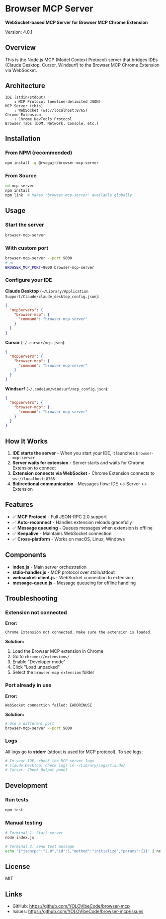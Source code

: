 # Browser MCP Server

**WebSocket-based MCP Server for Browser MCP Chrome Extension**

Version: 4.0.1

## Overview

This is the Node.js MCP (Model Context Protocol) server that bridges IDEs (Claude Desktop, Cursor, Windsurf) to the Browser MCP Chrome Extension via WebSocket.

## Architecture

```
IDE (stdin/stdout)
    ↕ MCP Protocol (newline-delimited JSON)
MCP Server (this)
    ↕ WebSocket (ws://localhost:8765)
Chrome Extension
    ↕ Chrome DevTools Protocol
Browser Tabs (DOM, Network, Console, etc.)
```

## Installation

### From NPM (recommended)

```bash
npm install -g @rvegajr/browser-mcp-server
```

### From Source

```bash
cd mcp-server
npm install
npm link  # Makes 'browser-mcp-server' available globally
```

## Usage

### Start the server

```bash
browser-mcp-server
```

### With custom port

```bash
browser-mcp-server --port 9000
# or
BROWSER_MCP_PORT=9000 browser-mcp-server
```

### Configure your IDE

**Claude Desktop** (`~/Library/Application Support/Claude/claude_desktop_config.json`):
```json
{
  "mcpServers": {
    "browser-mcp": {
      "command": "browser-mcp-server"
    }
  }
}
```

**Cursor** (`~/.cursor/mcp.json`):
```json
{
  "mcpServers": {
    "browser-mcp": {
      "command": "browser-mcp-server"
    }
  }
}
```

**Windsurf** (`~/.codeium/windsurf/mcp_config.json`):
```json
{
  "mcpServers": {
    "browser-mcp": {
      "command": "browser-mcp-server"
    }
  }
}
```

## How It Works

1. **IDE starts the server** - When you start your IDE, it launches `browser-mcp-server`
2. **Server waits for extension** - Server starts and waits for Chrome Extension to connect
3. **Extension connects via WebSocket** - Chrome Extension connects to `ws://localhost:8765`
4. **Bidirectional communication** - Messages flow: IDE ↔ Server ↔ Extension

## Features

- ✅ **MCP Protocol** - Full JSON-RPC 2.0 support
- ✅ **Auto-reconnect** - Handles extension reloads gracefully
- ✅ **Message queueing** - Queues messages when extension is offline
- ✅ **Keepalive** - Maintains WebSocket connection
- ✅ **Cross-platform** - Works on macOS, Linux, Windows

## Components

- **index.js** - Main server orchestration
- **stdio-handler.js** - MCP protocol over stdin/stdout
- **websocket-client.js** - WebSocket connection to extension
- **message-queue.js** - Message queueing for offline handling

## Troubleshooting

### Extension not connected

**Error:**
```
Chrome Extension not connected. Make sure the extension is loaded.
```

**Solution:**
1. Load the Browser MCP extension in Chrome
2. Go to `chrome://extensions/`
3. Enable "Developer mode"
4. Click "Load unpacked"
5. Select the `browser-mcp-extension` folder

### Port already in use

**Error:**
```
WebSocket connection failed: EADDRINUSE
```

**Solution:**
```bash
# Use a different port
browser-mcp-server --port 9000
```

### Logs

All logs go to **stderr** (stdout is used for MCP protocol). To see logs:

```bash
# In your IDE, check the MCP server logs
# Claude Desktop: Check logs in ~/Library/Logs/Claude/
# Cursor: Check Output panel
```

## Development

### Run tests

```bash
npm test
```

### Manual testing

```bash
# Terminal 1: Start server
node index.js

# Terminal 2: Send test message
echo '{"jsonrpc":"2.0","id":1,"method":"initialize","params":{}}' | nc localhost 8765
```

## License

MIT

## Links

- GitHub: https://github.com/YOLOVibeCode/browser-mcp
- Issues: https://github.com/YOLOVibeCode/browser-mcp/issues
